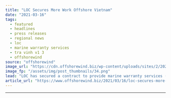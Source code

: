 ```yaml
---
title: "LOC Secures More Work Offshore Vietnam"
date: "2021-03-16"
tags: 
  - featured
  - headlines
  - press releases
  - regional news
  - loc
  - marine warranty services
  - tra vinh v1 3
  - offshorewind
source: "offshorewind"
image_url: "https://cdn.offshorewind.biz/wp-content/uploads/sites/2/2021/03/16100016/LOC-Secures-More-Work-Offshore-Vietnam.png"
image_fp: "/assets/img/post_thumbnails/34.png"
lead: "LOC has secured a contract to provide marine warranty services (MWS) and consultancy for"
article_url: "https://www.offshorewind.biz/2021/03/16/loc-secures-more-work-offshore-vietnam/"
---
```


---
